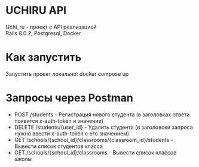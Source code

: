 # UCHIRU API
Uchi_ru - проект с API реализацией  
Rails 8.0.2, Postgresql, Docker

# Как запустить
Запустить проект локально: docker compose up

# Запросы через Postman
* POST /students - Регистрация нового студента (в заголовках ответа появится x-auth-token и значение)
* DELETE /students/{user_id} - Удалить студента (в заголовоки запроса нужно ввести x-auth-token с его значением)
* GET /schools/{school_id}/classrooms/{classroom_id}/students - Вывести список студентов класса
* GET /schools/{school_id}/classrooms - Вывести список классов школы
